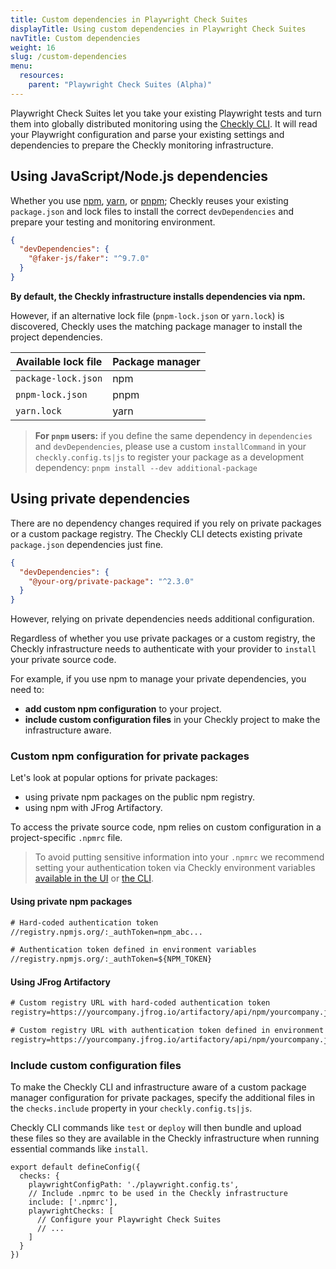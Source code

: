 ```yaml
---
title: Custom dependencies in Playwright Check Suites
displayTitle: Using custom dependencies in Playwright Check Suites
navTitle: Custom dependencies
weight: 16
slug: /custom-dependencies
menu:
  resources:
    parent: "Playwright Check Suites (Alpha)"
---
```


Playwright Check Suites let you take your existing Playwright tests and turn them into globally distributed monitoring using the [Checkly CLI](/docs/cli/). It will read your Playwright configuration and parse your existing settings and dependencies to prepare the Checkly monitoring infrastructure.

## Using JavaScript/Node.js dependencies

Whether you use [npm](https://www.npmjs.com/), [yarn](https://yarnpkg.com/), or [pnpm](https://pnpm.io/); Checkly reuses your existing `package.json` and lock files to install the correct `devDependencies` and prepare your testing and monitoring environment.

```json {title="package.json"}
{
  "devDependencies": {
    "@faker-js/faker": "^9.7.0"
  }
}
```

**By default, the Checkly infrastructure installs dependencies via npm.**

However, if an alternative lock file (`pnpm-lock.json` or `yarn.lock`) is discovered, Checkly uses the matching package manager to install the project dependencies.

| Available lock file | Package manager |
|---------------------|-----------------|
| `package-lock.json` | npm             |
| `pnpm-lock.json`    | pnpm            |
| `yarn.lock`         | yarn            |

> **For `pnpm` users:** if you define the same dependency in `dependencies` and `devDependencies`, please use a custom `installCommand` in your `checkly.config.ts|js` to register your package as a development dependency: `pnpm install --dev additional-package`

## Using private dependencies

There are no dependency changes required if you rely on private packages or a custom package registry. The Checkly CLI detects existing private `package.json` dependencies just fine.

```json {title="package.json"}
{
  "devDependencies": {
    "@your-org/private-package": "^2.3.0"
  }
}
```

However, relying on private dependencies needs additional configuration.

Regardless of whether you use private packages or a custom registry, the Checkly infrastructure needs to authenticate with your provider to `install` your private source code.

For example, if you use npm to manage your private dependencies, you need to:

- **add custom npm configuration** to your project.
- **include custom configuration files** in your Checkly project to make the infrastructure aware.

### Custom npm configuration for private packages

Let's look at popular options for private packages:

- using private npm packages on the public npm registry.
- using npm with JFrog Artifactory.

To access the private source code, npm relies on custom configuration in a project-specific `.npmrc` file.

> To avoid putting sensitive information into your `.npmrc` we recommend setting your authentication token via Checkly environment variables [available in the UI](https://app.checklyhq.com/environment-variables) or [the CLI](https://www.checklyhq.com/docs/cli/using-environment-variables/#managing-remote-environment-variables-using-the-cli).

#### Using private npm packages

```txt {title=".npmrc"}
# Hard-coded authentication token
//registry.npmjs.org/:_authToken=npm_abc...

# Authentication token defined in environment variables
//registry.npmjs.org/:_authToken=${NPM_TOKEN}
```

#### Using JFrog Artifactory

```txt {title=".npmrc"}
# Custom registry URL with hard-coded authentication token
registry=https://yourcompany.jfrog.io/artifactory/api/npm/yourcompany.jfrog.io/artifactory/api/npm/npm-local/:_authToken=abc...

# Custom registry URL with authentication token defined in environment variables
registry=https://yourcompany.jfrog.io/artifactory/api/npm/yourcompany.jfrog.io/artifactory/api/npm/npm-local/:_authToken=${ARTIFACTORY_TOKEN}
```

### Include custom configuration files

To make the Checkly CLI and infrastructure aware of a custom package manager configuration for private packages, specify the additional files in the `checks.include` property in your `checkly.config.ts|js`.

Checkly CLI commands like `test` or `deploy` will then bundle and upload these files so they are available in the Checkly infrastructure when running essential commands like `install`.

```tsx {title="checkly.config.ts"}
export default defineConfig({
  checks: {
    playwrightConfigPath: './playwright.config.ts',
    // Include .npmrc to be used in the Checkly infrastructure
    include: ['.npmrc'],
    playwrightChecks: [
      // Configure your Playwright Check Suites
      // ...
    ]
  }
})
```
